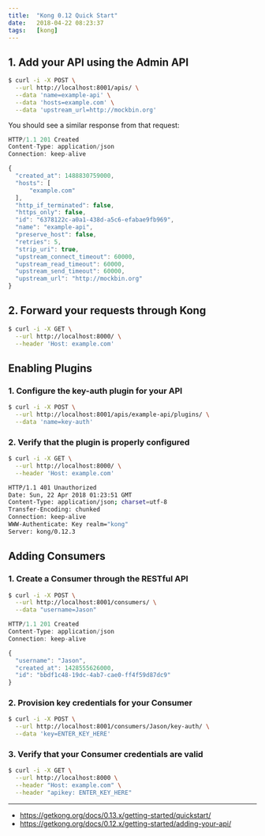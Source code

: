 ```yaml
---
title:  "Kong 0.12 Quick Start"
date:   2018-04-22 08:23:37
tags:   [kong]
---
```

## 1. Add your API using the Admin API

```sh
$ curl -i -X POST \
  --url http://localhost:8001/apis/ \
  --data 'name=example-api' \
  --data 'hosts=example.com' \
  --data 'upstream_url=http://mockbin.org'
```

You should see a similar response from that request:
```js
HTTP/1.1 201 Created
Content-Type: application/json
Connection: keep-alive

{
  "created_at": 1488830759000,
  "hosts": [
      "example.com"
  ],
  "http_if_terminated": false,
  "https_only": false,
  "id": "6378122c-a0a1-438d-a5c6-efabae9fb969",
  "name": "example-api",
  "preserve_host": false,
  "retries": 5,
  "strip_uri": true,
  "upstream_connect_timeout": 60000,
  "upstream_read_timeout": 60000,
  "upstream_send_timeout": 60000,
  "upstream_url": "http://mockbin.org"
}
```

## 2. Forward your requests through Kong

```sh
$ curl -i -X GET \
  --url http://localhost:8000/ \
  --header 'Host: example.com'
```

## Enabling Plugins
### 1. Configure the key-auth plugin for your API
```sh
$ curl -i -X POST \
  --url http://localhost:8001/apis/example-api/plugins/ \
  --data 'name=key-auth'
```

### 2. Verify that the plugin is properly configured
```sh
$ curl -i -X GET \
  --url http://localhost:8000/ \
  --header 'Host: example.com'
```
```sh
HTTP/1.1 401 Unauthorized
Date: Sun, 22 Apr 2018 01:23:51 GMT
Content-Type: application/json; charset=utf-8
Transfer-Encoding: chunked
Connection: keep-alive
WWW-Authenticate: Key realm="kong"
Server: kong/0.12.3
```

## Adding Consumers
### 1. Create a Consumer through the RESTful API
```sh
$ curl -i -X POST \
  --url http://localhost:8001/consumers/ \
  --data "username=Jason"
```
```js
HTTP/1.1 201 Created
Content-Type: application/json
Connection: keep-alive

{
  "username": "Jason",
  "created_at": 1428555626000,
  "id": "bbdf1c48-19dc-4ab7-cae0-ff4f59d87dc9"
}
```

### 2. Provision key credentials for your Consumer
```sh
$ curl -i -X POST \
  --url http://localhost:8001/consumers/Jason/key-auth/ \
  --data 'key=ENTER_KEY_HERE'
```

### 3. Verify that your Consumer credentials are valid
```sh
$ curl -i -X GET \
  --url http://localhost:8000 \
  --header "Host: example.com" \
  --header "apikey: ENTER_KEY_HERE"
```

---
- https://getkong.org/docs/0.13.x/getting-started/quickstart/
- https://getkong.org/docs/0.12.x/getting-started/adding-your-api/